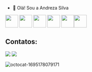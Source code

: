 - 👋 Olá! Sou a Andreza Silva
  

<img loading="lazy" src="https://cdn.jsdelivr.net/gh/devicons/devicon/icons/git/git-original.svg" width="40" height="40"/> <img loading="lazy" src="https://cdn.jsdelivr.net/gh/devicons/devicon/icons/javascript/javascript-original.svg" width="40" height="40"/> <img loading="lazy" src="https://cdn.jsdelivr.net/gh/devicons/devicon/icons/java/java-original.svg" width="40" height="40"/> <img loading="lazy" src="https://cdn.jsdelivr.net/gh/devicons/devicon/icons/nodejs/nodejs-original.svg"  width="40" height="40"/>  <img loading="lazy" src="https://cdn.jsdelivr.net/gh/devicons/devicon/icons/angularjs/angularjs-original.svg" width="40" height="40" /><img loading="lazy" src="https://cdn.jsdelivr.net/gh/devicons/devicon/icons/mysql/mysql-original.svg"  width="40" height="40"/>
                       
          
  
## Contatos:

<div>
<a href = "mailto:andreza.pereira.silva2011@gmail.com"><img loading="lazy" src="https://img.shields.io/badge/Gmail-D14836?style=for-the-badge&logo=gmail&logoColor=white" target="_blank"></a>
<a href="[https://www.linkedin.com/in/andreza-silva-5ba124192]" target="_blank"><img loading="lazy" src="https://img.shields.io/badge/-LinkedIn-%230077B5?style=for-the-badge&logo=linkedin&logoColor=white" target="_blank"></a>   
</div>

![octocat-1695178079171](https://github.com/Andrezapsilva/Andrezapsilva/assets/140206807/4041e75d-34b5-4fc8-959d-3d9ff1df4482)
